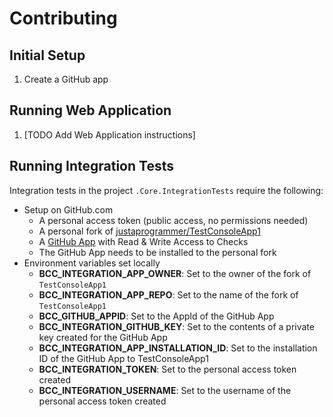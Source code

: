 # Contributing

## Initial Setup
1. Create a GitHub app

## Running Web Application
1. [TODO Add Web Application instructions]

## Running Integration Tests

Integration tests in the project `.Core.IntegrationTests` require the following:
- Setup on GitHub.com
  - A personal access token (public access, no permissions needed)
  - A personal fork of [justaprogrammer/TestConsoleApp1](https://github.com/justaprogrammer/TestConsoleApp1)
  - A [GitHub App](https://developer.github.com/apps/) with Read & Write Access to Checks
  - The GitHub App needs to be installed to the personal fork
- Environment variables set locally
  - **BCC_INTEGRATION_APP_OWNER**: Set to the owner of the fork of `TestConsoleApp1`
  - **BCC_INTEGRATION_APP_REPO**: Set to the name of the fork of `TestConsoleApp1`
  - **BCC_GITHUB_APPID**: Set to the AppId of the GitHub App
  - **BCC_INTEGRATION_GITHUB_KEY**: Set to the contents of a private key created for the GitHub App
  - **BCC_INTEGRATION_APP_INSTALLATION_ID**: Set to the installation ID of the GitHub App to TestConsoleApp1
  - **BCC_INTEGRATION_TOKEN**: Set to the personal access token created
  - **BCC_INTEGRATION_USERNAME**: Set to the username of the personal access token created
